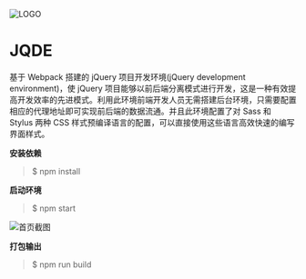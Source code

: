 ![LOGO](https://github.com/robustNan/jQuery-development-environment/blob/master/static/logo.png)

# JQDE

基于 Webpack 搭建的 jQuery 项目开发环境(jQuery development environment)，使 jQuery 项目能够以前后端分离模式进行开发，这是一种有效提高开发效率的先进模式。利用此环境前端开发人员无需搭建后台环境，只需要配置相应的代理地址即可实现前后端的数据流通。并且此环境配置了对 Sass 和 Stylus 两种 CSS 样式预编译语言的配置，可以直接使用这些语言高效快速的编写界面样式。

**安装依赖**

> \$ npm install

**启动环境**

> \$ npm start

![首页截图](https://github.com/robustNan/jQuery-development-environment/blob/master/static/index-page.png)

**打包输出**

> \$ npm run build
